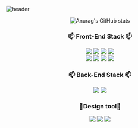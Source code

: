 <!--
**Greatisland/Greatisland** is a ✨ _special_ ✨ repository because its `README.md` (this file) appears on your GitHub profile.

Here are some ideas to get you started:

- 🔭 I’m currently working on ...
- 🌱 I’m currently learning ...
- 👯 I’m looking to collaborate on ...
- 🤔 I’m looking for help with ...
- 💬 Ask me about ...
- 📫 How to reach me: ...
- 😄 Pronouns: ...
- ⚡ Fun fact: ...
-->
![header](https://capsule-render.vercel.app/api?type=Slice&height=240&color=auto&text=For%20the%20BETTER%20CODE&fontColor=FFFFFF&fontAlign=70&fontAlignY=20&fontSize=45&desc=HyeonJin's%20Github&descAlign=80&descAlignY=35&rotate=17&stroke=FFFFFF&strokeWidth=1)

<div align="center">
  
![Anurag's GitHub stats](https://github-readme-stats.vercel.app/api?username=Greatisland&show_icons=true&theme=radical)

</div>


### <div align="center">📫 Front-End Stack 📫</div>

<div align="center">
<img src="https://img.shields.io/badge/HTML5-E34F26?style=for-the-badge&logo=html5&logoColor=white"/> <img src="https://img.shields.io/badge/CSS3-1572B6?style=for-the-badge&logo=css3&logoColor=white"/> <img src="https://img.shields.io/badge/JavaScript-F7DF1E?style=for-the-badge&logo=javascript&logoColor=black"/> <img src="https://img.shields.io/badge/TypeScript-3178C6?style=for-the-badge&logo=typescript&logoColor=white"/> <br /><img src="https://img.shields.io/badge/React-61DAFB?style=for-the-badge&logo=react&logoColor=black"/> <img src="https://img.shields.io/badge/Styled Components-DB7093?style=for-the-badge&logo=styled-components&logoColor=white"/> <img src="https://img.shields.io/badge/Redux-764ABC?style=for-the-badge&logo=redux&logoColor=white"/> <img src="https://img.shields.io/badge/Recoil-3578E5?style=for-the-badge&logo=recoil&logoColor=white"/>
</div>


### <div align="center">📫 Back-End Stack 📫</div>

<div align="center">
<img src="https://img.shields.io/badge/Node.js-339933?style=for-the-badge&logo=Node.js&logoColor=white">
<img src="https://img.shields.io/badge/Firebase-FFCA28?style=for-the-badge&logo=firebase&logoColor=white">
</div>

### <div align="center">🌱Design tool🌱</div>
<div align="center">
<img src="https://img.shields.io/badge/Adobe XD-FF61F6?style=for-the-badge&logo=adobe xd&logoColor=white"/> <img src="https://img.shields.io/badge/Figma-F24E1E?style=for-the-badge&logo=figma&logoColor=white"/>
<img src="https://img.shields.io/badge/Adobe Photoshop-31A8FF?style=for-the-badge&logo=adobe photoshop&logoColor=white"/> 
</div>

